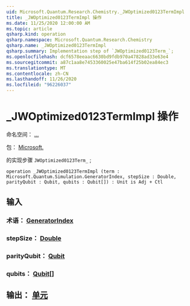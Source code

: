 ```yaml
---
uid: Microsoft.Quantum.Research.Chemistry._JWOptimized0123TermImpl
title: _JWOptimized0123TermImpl 操作
ms.date: 11/25/2020 12:00:00 AM
ms.topic: article
qsharp.kind: operation
qsharp.namespace: Microsoft.Quantum.Research.Chemistry
qsharp.name: _JWOptimized0123TermImpl
qsharp.summary: Implementation step of `JWOptimized0123Term_`;
ms.openlocfilehash: dcf6578eeaac6630bd9fdb970a47828ad33e63e4
ms.sourcegitcommit: a87c1aa8e7453360025e47ba614f25b02ea84ec3
ms.translationtype: MT
ms.contentlocale: zh-CN
ms.lasthandoff: 11/26/2020
ms.locfileid: "96226037"
---
```

# <a name="_jwoptimized0123termimpl-operation"></a>_JWOptimized0123TermImpl 操作

命名空间： [...](xref:Microsoft.Quantum.Research.Chemistry)

包： [Microsoft.](https://nuget.org/packages/Microsoft.Quantum.Research.Chemistry)


的实现步骤 `JWOptimized0123Term_` ;

```qsharp
operation _JWOptimized0123TermImpl (term : Microsoft.Quantum.Simulation.GeneratorIndex, stepSize : Double, parityQubit : Qubit, qubits : Qubit[]) : Unit is Adj + Ctl
```


## <a name="input"></a>输入

### <a name="term--generatorindex"></a>术语： [GeneratorIndex](xref:Microsoft.Quantum.Simulation.GeneratorIndex)




### <a name="stepsize--double"></a>stepSize： [Double](xref:microsoft.quantum.lang-ref.double)




### <a name="parityqubit--qubit"></a>parityQubit： [Qubit](xref:microsoft.quantum.lang-ref.qubit)




### <a name="qubits--qubit"></a>qubits： [Qubit](xref:microsoft.quantum.lang-ref.qubit)[]





## <a name="output--unit"></a>输出： [单元](xref:microsoft.quantum.lang-ref.unit)

